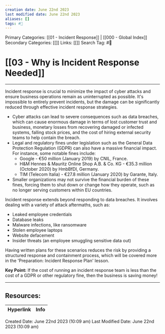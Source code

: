 ```yaml
---
creation date: June 22nd 2023
last modified date: June 22nd 2023
aliases: []
tags: #📖
---
```


Primary Categories: [[01 - Incident Response]] | [[000 - Global Index]] 
Secondary Categories: [[]] 
Links: [[]] 
Search Tag: #📖  

# [[03 - Why is Incident Response Needed]]  
---

Incident response is crucial to minimize the impact of cyber attacks and ensure business operations remain as uninterrupted as possible. It's impossible to entirely prevent incidents, but the damage can be significantly reduced through effective incident response strategies.

- Cyber attacks can lead to severe consequences such as data breaches, which can cause enormous damage in terms of lost customer trust and business, monetary losses from recovering damaged or infected systems, falling stock prices, and the cost of hiring external security teams to help contain the breach.
- Legal and regulatory fines under legislation such as the General Data Protection Regulation (GDPR) can also have a massive financial impact. For instance, some notable fines include:
    - Google - €50 million (January 2019) by CNIL, France.
    - H&M Hennes & Mauritz Online Shop A.B. & Co. KG - €35.3 million (October 2020) by HmbBfDI, Germany.
    - TIM (Telecom Italia) - €27.8 million (January 2020) by Garante, Italy.
- Smaller organizations may not survive the financial burden of these fines, forcing them to shut down or change how they operate, such as no longer serving customers within EU countries.

Incident response extends beyond responding to data breaches. It involves dealing with a variety of attack aftermaths, such as:

- Leaked employee credentials
- Database leaks
- Malware infections, like ransomware
- Stolen employee laptops
- Website defacement
- Insider threats (an employee smuggling sensitive data out)

Having written plans for these scenarios reduces the risk by providing a structured response and containment process, which will be covered more in the 'Preparation: Incident Response Plan' lesson.

**Key Point:** If the cost of running an incident response team is less than the cost of a GDPR or other regulatory fine, then the business is saving money!

___

## Resources:

| Hyperlink | Info |
| --------- | ---- |


Created Date: June 22nd 2023 (10:09 am) 
Last Modified Date: June 22nd 2023 (10:09 am)
